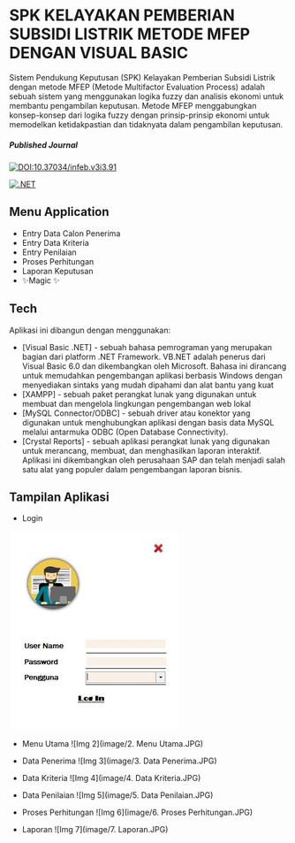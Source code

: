 # SPK KELAYAKAN PEMBERIAN SUBSIDI LISTRIK METODE MFEP DENGAN VISUAL BASIC
Sistem Pendukung Keputusan (SPK) Kelayakan Pemberian Subsidi Listrik dengan metode MFEP (Metode Multifactor Evaluation Process) adalah sebuah sistem yang menggunakan logika fuzzy dan analisis ekonomi untuk membantu pengambilan keputusan. Metode MFEP menggabungkan konsep-konsep dari logika fuzzy dengan prinsip-prinsip ekonomi untuk memodelkan ketidakpastian dan tidaknyata dalam pengambilan keputusan.
##### Published Journal 
[![DOI:10.37034/infeb.v3i3.91](https://zenodo.org/badge/DOI/10.37034/infeb.v3i3.91.svg)](https://doi.org/10.37034/infeb.v3i3.91)

[![.NET](https://img.shields.io/badge/--512BD4?logo=.net&logoColor=ffffff)](https://dotnet.microsoft.com/)

## Menu Application
- Entry Data Calon Penerima
- Entry Data Kriteria
- Entry Penilaian
- Proses Perhitungan
- Laporan Keputusan
- ✨Magic ✨

## Tech
Aplikasi ini dibangun dengan menggunakan:
- [Visual Basic .NET] - sebuah bahasa pemrograman yang merupakan bagian dari platform .NET Framework. VB.NET adalah penerus dari Visual Basic 6.0 dan dikembangkan oleh Microsoft. Bahasa ini dirancang untuk memudahkan pengembangan aplikasi berbasis Windows dengan menyediakan sintaks yang mudah dipahami dan alat bantu yang kuat
- [XAMPP] - sebuah paket perangkat lunak yang digunakan untuk membuat dan mengelola lingkungan pengembangan web lokal
- [MySQL Connector/ODBC] - sebuah driver atau konektor yang digunakan untuk menghubungkan aplikasi dengan basis data MySQL melalui antarmuka ODBC (Open Database Connectivity).
- [Crystal Reports] - sebuah aplikasi perangkat lunak yang digunakan untuk merancang, membuat, dan menghasilkan laporan interaktif. Aplikasi ini dikembangkan oleh perusahaan SAP dan telah menjadi salah satu alat yang populer dalam pengembangan laporan bisnis.



## Tampilan Aplikasi
- Login

![alt text](https://github.com/bobiheriyanto/spk-subsidi-vb-net/blob/main/image/1.%20Login.JPG?raw=true)

- Menu Utama
![Img 2](image/2. Menu Utama.JPG)

- Data Penerima
![Img 3](image/3. Data Penerima.JPG)

- Data Kriteria
![Img 4](image/4. Data Kriteria.JPG)

- Data Penilaian
![Img 5](image/5. Data Penilaian.JPG)

- Proses Perhitungan
![Img 6](image/6. Proses Perhitungan.JPG)

- Laporan
![Img 7](image/7. Laporan.JPG)



